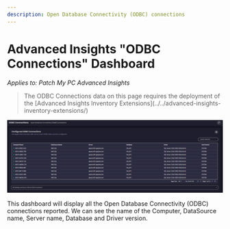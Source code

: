 ```yaml
---
description: Open Database Connectivity (ODBC) connections
---
```


# Advanced Insights "ODBC Connections" Dashboard

_Applies to: Patch My PC Advanced Insights_

<blockquote class="wp-block-quote">
<p>The ODBC Connections data on this page requires the deployment of the  [Advanced Insights Inventory Extensions](../../advanced-insights-inventory-extensions/)</p>
</blockquote>



![](/_images/image-(2160).png "Configured Open Database Connectivity Connections")

This dashboard will display all the Open Database Connectivity (ODBC) connections reported.  We can see the name of the Computer, DataSource name, Server name, Database and Driver version.